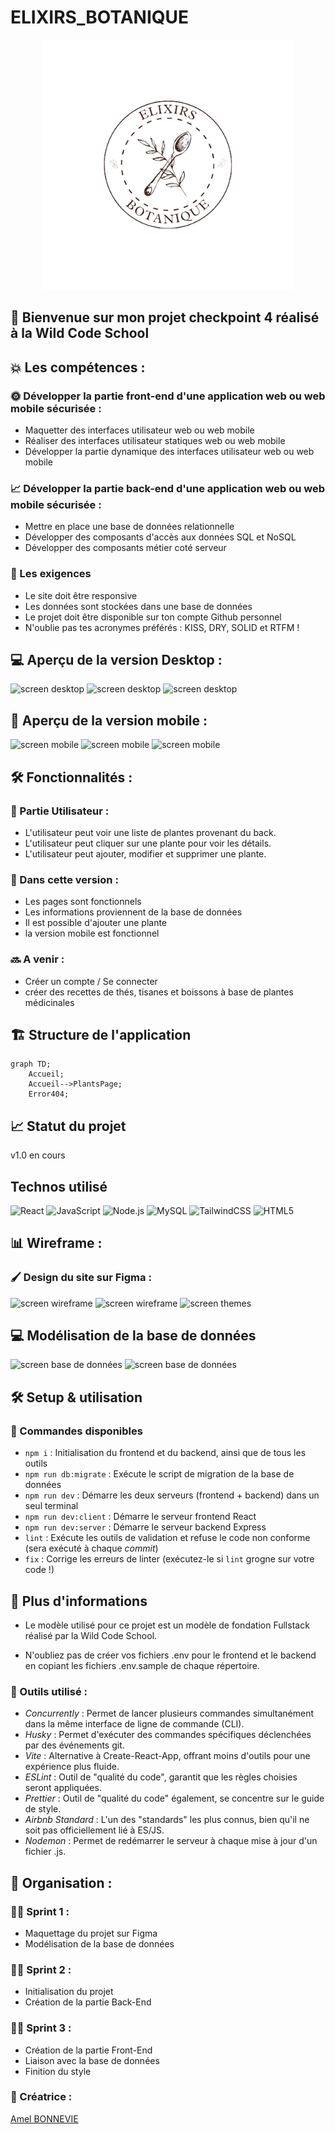 # ELIXIRS_BOTANIQUE

<p align="center">
<img className="bg-white" src="./client/src/assets/images/LogoEB.png" height=400px>
</p>

## 🚀 Bienvenue sur mon projet checkpoint 4 réalisé à la Wild Code School <br>

## 💥 Les compétences :

### 🌞 Développer la partie front-end d'une application web ou web mobile sécurisée :

- Maquetter des interfaces utilisateur web ou web mobile
- Réaliser des interfaces utilisateur statiques web ou web mobile
- Développer la partie dynamique des interfaces utilisateur web ou web mobile

### 📈 Développer la partie back-end d'une application web ou web mobile sécurisée :

- Mettre en place une base de données relationnelle
- Développer des composants d'accès aux données SQL et NoSQL
- Développer des composants métier coté serveur

### 👑 Les exigences

- Le site doit être responsive
- Les données sont stockées dans une base de données
- Le projet doit être disponible sur ton compte Github personnel
- N'oublie pas tes acronymes préférés : KISS, DRY, SOLID et RTFM !

## 💻 Aperçu de la version Desktop :

<img src=""  alt="screen desktop"> <img src=""  alt="screen desktop"> <img src="" alt="screen desktop">

## 📱 Aperçu de la version mobile :

<img src="" alt="screen mobile"> <img src="" alt="screen mobile"> <img src=""  alt="screen mobile">

## 🛠️ Fonctionnalités :

### 👥 Partie Utilisateur :

- L'utilisateur peut voir une liste de plantes provenant du back.
- L'utilisateur peut cliquer sur une plante pour voir les détails.
- L'utilisateur peut ajouter, modifier et supprimer une plante.

### 📝 Dans cette version :

- Les pages sont fonctionnels
- Les informations proviennent de la base de données
- Il est possible d'ajouter une plante
- la version mobile est fonctionnel

### 🔜 A venir :

- Créer un compte / Se connecter
- créer des recettes de thés, tisanes et boissons à base de plantes médicinales

## 🏗️ Structure de l'application

```mermaid
graph TD;
    Accueil;
    Accueil-->PlantsPage;
    Error404;
```

## 📈 Statut du projet

v1.0 en cours

## Technos utilisé

![React](https://img.shields.io/badge/-React-61DAFB?style=for-the-badge&logo=react&logoColor=white)
![JavaScript](https://img.shields.io/badge/-JavaScript-F7DF1E?style=for-the-badge&logo=javascript&logoColor=black)
![Node.js](https://img.shields.io/badge/Node.js-339933?style=for-the-badge&logo=node.js&logoColor=white)
![MySQL](https://img.shields.io/badge/mysql-4479A1.svg?style=for-the-badge&logo=mysql&logoColor=white)
![TailwindCSS](https://img.shields.io/badge/tailwindcss-%2338B2AC.svg?style=for-the-badge&logo=tailwind-css&logoColor=white)
![HTML5](https://img.shields.io/badge/-HTML5-E34F26?style=for-the-badge&logo=html5&logoColor=white)

## 📊 Wireframe :

### 🖌️ Design du site sur Figma :

<img src="" alt="screen wireframe"> <img src="" alt="screen wireframe"> <img src="" alt="screen themes">

## 💻 Modélisation de la base de données

<img src="" alt="screen base de données"> <img src="" alt="screen base de données">

## 🛠️ Setup & utilisation

### 📜 Commandes disponibles

- `npm i` : Initialisation du frontend et du backend, ainsi que de tous les outils
- `npm run db:migrate` : Exécute le script de migration de la base de données
- `npm run dev` : Démarre les deux serveurs (frontend + backend) dans un seul terminal
- `npm run dev:client` : Démarre le serveur frontend React
- `npm run dev:server` : Démarre le serveur backend Express
- `lint` : Exécute les outils de validation et refuse le code non conforme (sera exécuté à chaque _commit_)
- `fix` : Corrige les erreurs de linter (exécutez-le si `lint` grogne sur votre code !)

## 📄 Plus d'informations

- Le modèle utilisé pour ce projet est un modèle de fondation Fullstack réalisé par la Wild Code School.

- N'oubliez pas de créer vos fichiers .env pour le frontend et le backend en copiant les fichiers .env.sample de chaque répertoire.

### 🔧 Outils utilisé :

- _Concurrently_ : Permet de lancer plusieurs commandes simultanément dans la même interface de ligne de commande (CLI).
- _Husky_ : Permet d'exécuter des commandes spécifiques déclenchées par des événements git.
- _Vite_ : Alternative à Create-React-App, offrant moins d'outils pour une expérience plus fluide.
- _ESLint_ : Outil de "qualité du code", garantit que les règles choisies seront appliquées.
- _Prettier_ : Outil de "qualité du code" également, se concentre sur le guide de style.
- _Airbnb Standard_ : L'un des "standards" les plus connus, bien qu'il ne soit pas officiellement lié à ES/JS.
- _Nodemon_ : Permet de redémarrer le serveur à chaque mise à jour d'un fichier .js.

## 📌 Organisation :

### 🏃🏼 Sprint 1 :

- Maquettage du projet sur Figma
- Modélisation de la base de données

### 🏃🏼 Sprint 2 :

- Initialisation du projet
- Création de la partie Back-End

### 🏃🏼 Sprint 3 :

- Création de la partie Front-End
- Liaison avec la base de données
- Finition du style

### 👥 Créatrice :

[Amel BONNEVIE](https://github.com/BonnevieAmel)
